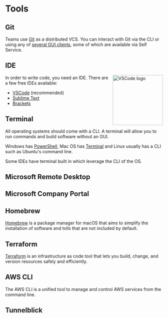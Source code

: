 # Tools

## Git

Teams use [Git](https://git-scm.com/) as a distributed VCS. You can interact with Git via the CLI or using any of [several GUI clients](https://git-scm.com/downloads/guis), some of which are available via Self Service.

## IDE

<img src="https://upload.wikimedia.org/wikipedia/commons/thumb/9/9a/Visual_Studio_Code_1.35_icon.svg/150px-Visual_Studio_Code_1.35_icon.svg.png" alt="VSCode logo" title="VSCode" width="160" align="right">

In order to write code, you need an IDE. There are a few free IDEs available:

- [VSCode](https://code.visualstudio.com/) (recommended)
- [Sublime Text](https://www.sublimetext.com)
- [Brackets](https://brackets.io/)

## Terminal

All operating systems should come with a CLI. A terminal will allow you to run commands and build software without an GUI.

Windows has [PowerShell](https://learn.microsoft.com/en-us/powershell/), Mac OS has [Terminal](https://support.apple.com/en-gb/guide/terminal/apd5265185d-f365-44cb-8b09-71a064a42125/mac) and Linux usually has a CLI such as Ubuntu's command line.

Some IDEs have terminal built in which leverage the CLI of the OS.

## Microsoft Remote Desktop

## Microsoft Company Portal

## Homebrew

[Homebrew](https://brew.sh/) is a package manager for macOS that aims to simplify the installation of software and tolls that are not included by default. 

## Terraform

[Terraform](https://developer.hashicorp.com/terraform) is an infrastructure as code tool that lets you build, change, and version resources safely and efficiently.

## AWS CLI

The AWS CLI is a unified tool to manage and control AWS services from the command line.

## Tunnelblick

